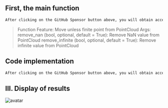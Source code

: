 ##  First, the main function 

 ```python  
After clicking on the GitHub Sponsor button above, you will obtain access permissions to my private code repository ( https://github.com/slowlon/my_code_bar ) to view this blog code. By searching the code number of this blog, you can find the code you need, code number is: 2024020309574521341
 ```  
>  Function Feature: Move unless finite point from PointCloud Args: remove_nan (bool, optional, default = True): Remove NaN value from PointCloud remove_infinite (bool, optional, default = True): Remove infinite value from PointCloud 

##  Code implementation 

 ```python  
After clicking on the GitHub Sponsor button above, you will obtain access permissions to my private code repository ( https://github.com/slowlon/my_code_bar ) to view this blog code. By searching the code number of this blog, you can find the code you need, code number is: 2024020309574521341
 ```  
##  III. Display of results 

![avatar]( 526740e1f50a407ea206fc6c9f3bdd2b.png) 

